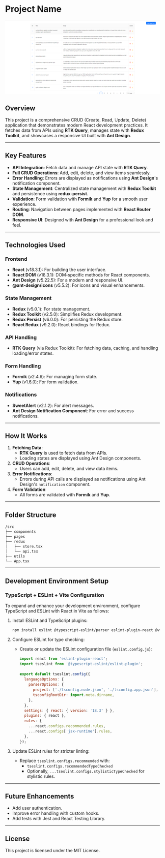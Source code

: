 # Project Name

![Project Screenshot](./Screenshot%202024-12-17%20184403.png)

## Overview
This project is a comprehensive CRUD (Create, Read, Update, Delete) application that demonstrates modern React development practices. It fetches data from APIs using **RTK Query**, manages state with **Redux Toolkit**, and showcases a responsive UI built with **Ant Design**.

---

## Key Features
- **API Integration**: Fetch data and manage API state with **RTK Query**.
- **Full CRUD Operations**: Add, edit, delete, and view items seamlessly.
- **Error Handling**: Errors are displayed as notifications using **Ant Design**'s notification component.
- **State Management**: Centralized state management with **Redux Toolkit** and persistence using **redux-persist**.
- **Validation**: Form validation with **Formik** and **Yup** for a smooth user experience.
- **Routing**: Navigation between pages implemented with **React Router DOM**.
- **Responsive UI**: Designed with **Ant Design** for a professional look and feel.

---

## Technologies Used
### Frontend
- **React** (v18.3.1): For building the user interface.
- **React DOM** (v18.3.1): DOM-specific methods for React components.
- **Ant Design** (v5.22.5): For a modern and responsive UI.
- **@ant-design/icons** (v5.5.2): For icons and visual enhancements.

### State Management
- **Redux** (v5.0.1): For state management.
- **Redux Toolkit** (v2.5.0): Simplifies Redux development.
- **Redux Persist** (v6.0.0): For persisting the Redux store.
- **React Redux** (v9.2.0): React bindings for Redux.

### API Handling
- **RTK Query** (via Redux Toolkit): For fetching data, caching, and handling loading/error states.

### Form Handling
- **Formik** (v2.4.6): For managing form state.
- **Yup** (v1.6.0): For form validation.

### Notifications
- **SweetAlert** (v2.1.2): For alert messages.
- **Ant Design Notification Component**: For error and success notifications.

---

## How It Works
1. **Fetching Data**:
   - **RTK Query** is used to fetch data from APIs.
   - Loading states are displayed using Ant Design components.
2. **CRUD Operations**:
   - Users can add, edit, delete, and view data items.
3. **Error Notifications**:
   - Errors during API calls are displayed as notifications using Ant Design's `notification` component.
4. **Form Validation**:
   - All forms are validated with **Formik** and **Yup**.

---

## Folder Structure
```
/src
├── components
├── pages
├── redux
│   ├── store.tsx
│   └── api.tsx
├── utils
└── App.tsx
```

---


## Development Environment Setup

### TypeScript + ESLint + Vite Configuration
To expand and enhance your development environment, configure TypeScript and ESLint with React in Vite as follows:

1. Install ESLint and TypeScript plugins:
   ```bash
   npm install eslint @typescript-eslint/parser eslint-plugin-react @vitejs/plugin-react
   ```

2. Configure ESLint for type checking:
   - Create or update the ESLint configuration file (`eslint.config.js`):
     ```js
     import react from 'eslint-plugin-react';
     import tseslint from '@typescript-eslint/eslint-plugin';

     export default tseslint.config({
       languageOptions: {
         parserOptions: {
           project: ['./tsconfig.node.json', './tsconfig.app.json'],
           tsconfigRootDir: import.meta.dirname,
         },
       },
       settings: { react: { version: '18.3' } },
       plugins: { react },
       rules: {
         ...react.configs.recommended.rules,
         ...react.configs['jsx-runtime'].rules,
       },
     });
     ```

3. Update ESLint rules for stricter linting:
   - Replace `tseslint.configs.recommended` with:
     - `tseslint.configs.recommendedTypeChecked`
     - Optionally, `...tseslint.configs.stylisticTypeChecked` for stylistic rules.

---

## Future Enhancements
- Add user authentication.
- Improve error handling with custom hooks.
- Add tests with Jest and React Testing Library.

---

## License
This project is licensed under the MIT License.

